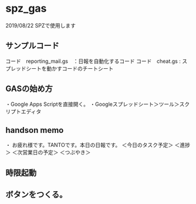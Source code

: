 # spz_gas
2019/08/22 SPZで使用します

## サンプルコード
コード　reporting_mail.gs　：日報を自動化するコード
コード　cheat.gs : スプレッドシートを動かすコードのチートシート

## GASの始め方
・Google Apps Scriptを直接開く。
・Googleスプレッドシート＞ツール＞スクリプトエディタ

## handson memo
・ 
お疲れ様です。TANTOです。本日の日報です。
＜今日のタスク予定＞
＜進捗＞
＜次営業日の予定＞
＜つぶやき＞

## 時限起動

## ボタンをつくる。
